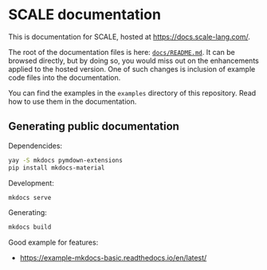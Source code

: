 # SCALE documentation

This is documentation for SCALE, hosted at https://docs.scale-lang.com/.

The root of the documentation files is here: [`docs/README.md`](docs/README.md).
It can be browsed directly, but by doing so, you would miss out on the enhancements applied to the hosted version.
One of such changes is inclusion of example code files into the documentation.

You can find the examples in the `examples` directory of this repository.
Read how to use them in the documentation.

## Generating public documentation

Dependencides:

```sh
yay -S mkdocs pymdown-extensions
pip install mkdocs-material
```

Development:

```sh
mkdocs serve
```

Generating:

```sh
mkdocs build
```

Good example for features:
- https://example-mkdocs-basic.readthedocs.io/en/latest/
